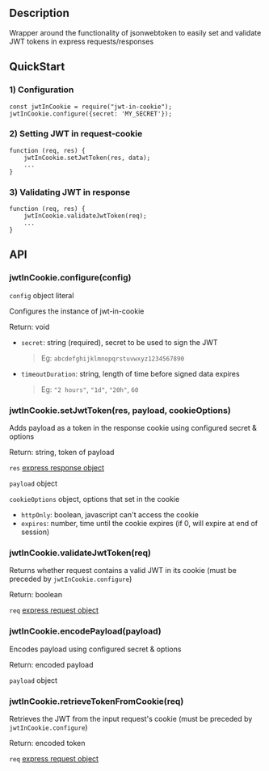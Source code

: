 ## Description
Wrapper around the functionality of jsonwebtoken to easily set and validate JWT tokens in express requests/responses

## QuickStart
### 1) Configuration
```
const jwtInCookie = require("jwt-in-cookie");
jwtInCookie.configure({secret: 'MY_SECRET'});
```

### 2) Setting JWT in request-cookie
```
function (req, res) {
    jwtInCookie.setJwtToken(res, data);
    ...
}
```

### 3) Validating JWT in response
```
function (req, res) {
    jwtInCookie.validateJwtToken(req);
    ...
}

```
## API

### jwtInCookie.configure(config)
`config` object literal

Configures the instance of jwt-in-cookie 

Return: void

* `secret`: string (required), secret to be used to sign the JWT 
  > Eg: `abcdefghijklmnopqrstuvwxyz1234567890`
* `timeoutDuration`: string, length of time before signed data expires
  > Eg: `"2 hours"`,  `"1d"`, `"20h"`, `60`

### jwtInCookie.setJwtToken(res, payload, cookieOptions)

Adds payload as a token in the response cookie using configured secret & options

Return: string, token of payload

`res` [express response object](https://expressjs.com/en/api.html#res)
  
`payload` object

`cookieOptions` object, options that set in the cookie 
* `httpOnly`: boolean, javascript can't access the cookie
* `expires`: number, time until the cookie expires (if 0, will expire at end of session)

### jwtInCookie.validateJwtToken(req)

Returns whether request contains a valid JWT in its cookie (must be preceded by `jwtInCookie.configure`)

Return: boolean
  
`req` [express request object](https://expressjs.com/en/api.html#req)  


### jwtInCookie.encodePayload(payload)  

Encodes payload using configured secret & options

Return: encoded payload

`payload` object

### jwtInCookie.retrieveTokenFromCookie(req)

Retrieves the JWT from the input request's cookie (must be preceded by `jwtInCookie.configure`)

Return: encoded token
  
`req` [express request object](https://expressjs.com/en/api.html#req)  
